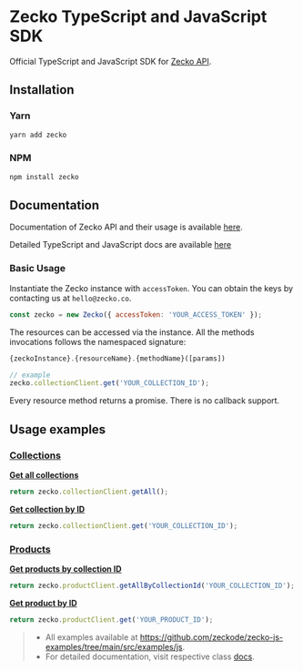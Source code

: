 # Zecko TypeScript and JavaScript SDK

Official TypeScript and JavaScript SDK for [Zecko API](https://www.postman.com/zeckode/workspace/zecko-public/documentation/19047720-d75209b6-3573-425a-afa3-6b8ededd0501).

## Installation

### Yarn
```bash
yarn add zecko
```

### NPM
```bash
npm install zecko
```

## Documentation

Documentation of Zecko API and their usage is available [here](https://www.postman.com/zeckode/workspace/zecko-public/documentation/19047720-d75209b6-3573-425a-afa3-6b8ededd0501).

Detailed TypeScript and JavaScript docs are available [here](https://zecko.co/zecko-js/classes/Zecko.html)

### Basic Usage

Instantiate the Zecko instance with `accessToken`. You can obtain the keys by contacting us at `hello@zecko.co`.

```js
const zecko = new Zecko({ accessToken: 'YOUR_ACCESS_TOKEN' });
```

The resources can be accessed via the instance. All the methods invocations follows the namespaced signature:

```js
{zeckoInstance}.{resourceName}.{methodName}([params])

// example
zecko.collectionClient.get('YOUR_COLLECTION_ID');
```

Every resource method returns a promise. There is no callback support.

## Usage examples
### [Collections](https://zecko.co/zecko-js/classes/CollectionClient.html)

<b>[Get all collections](https://zecko.co/zecko-js/classes/CollectionClient.html#getAll)</b>
```js
return zecko.collectionClient.getAll();
```

<b>[Get collection by ID](https://zecko.co/zecko-js/classes/CollectionClient.html#getbyId)</b>

```js
return zecko.collectionClient.get('YOUR_COLLECTION_ID');
```

### [Products](https://zecko.co/zecko-js/classes/ProductClient.html)
<b>[Get products by collection ID](https://zecko.co/zecko-js/classes/ProductClient.html#getAllByCollectionId)</b>

```js
return zecko.productClient.getAllByCollectionId('YOUR_COLLECTION_ID');
```

<b>[Get product by ID](https://zecko.co/zecko-js/classes/ProductClient.html#getById)</b>

```js
return zecko.productClient.get('YOUR_PRODUCT_ID');
```

>- All examples available at https://github.com/zeckode/zecko-js-examples/tree/main/src/examples/js.
>- For detailed documentation, visit respective class [docs](https://zecko.co/zecko-js/modules.html).
